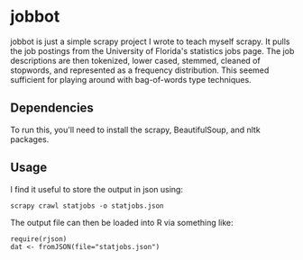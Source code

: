jobbot
======

jobbot is just a simple scrapy project I wrote to teach myself scrapy.  It pulls the job postings from the University of Florida's statistics jobs page.  The job descriptions are then tokenized, lower cased, stemmed, cleaned of stopwords, and represented as a frequency distribution.  This seemed sufficient for playing around with bag-of-words type techniques. 


Dependencies
------------

To run this, you'll need to install the scrapy, BeautifulSoup, and nltk packages.

Usage
-----

I find it useful to store the output in json using:

    scrapy crawl statjobs -o statjobs.json

The output file can then be loaded into R via something like:
 
    require(rjson)
    dat <- fromJSON(file="statjobs.json")


